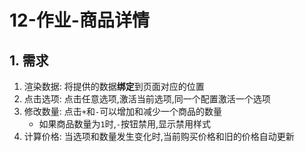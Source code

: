 # 12-作业-商品详情

## 1. 需求

1. 渲染数据: 将提供的数据**绑定**到页面对应的位置
2. 点击选项: 点击任意选项,激活当前选项,同一个配置激活一个选项
3. 修改数量: 点击`+`和`-`可以增加和减少一个商品的数量
   - 如果商品数量为`1`时,`-`按钮禁用,显示禁用样式
4. 计算价格: 当选项和数量发生变化时,当前购买价格和旧的价格自动更新

